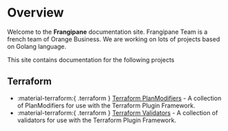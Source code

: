 # Overview

Welcome to the **Frangipane** documentation site.
Frangipane Team is a french team of Orange Business. We are working on lots of projects based on Golang language.

This site contains documentation for the following projects

## Terraform

* :material-terraform:{ .terraform } [Terraform PlanModifiers](planmodifiers/index.md) - A collection of PlanModifiers for use with the Terraform Plugin Framework.
* :material-terraform:{ .terraform } [Terraform Validators](validators/index.md) - A collection of validators for use with the Terraform Plugin Framework.
